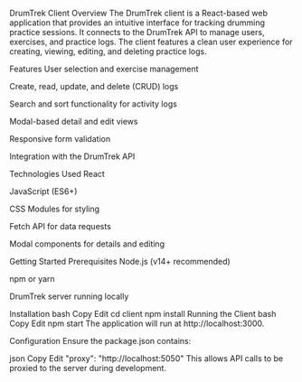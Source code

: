 DrumTrek Client
Overview
The DrumTrek client is a React-based web application that provides an intuitive interface for tracking drumming practice sessions. It connects to the DrumTrek API to manage users, exercises, and practice logs. The client features a clean user experience for creating, viewing, editing, and deleting practice logs.

Features
User selection and exercise management

Create, read, update, and delete (CRUD) logs

Search and sort functionality for activity logs

Modal-based detail and edit views

Responsive form validation

Integration with the DrumTrek API

Technologies Used
React

JavaScript (ES6+)

CSS Modules for styling

Fetch API for data requests

Modal components for details and editing

Getting Started
Prerequisites
Node.js (v14+ recommended)

npm or yarn

DrumTrek server running locally

Installation
bash
Copy
Edit
cd client
npm install
Running the Client
bash
Copy
Edit
npm start
The application will run at http://localhost:3000.

Configuration
Ensure the package.json contains:

json
Copy
Edit
"proxy": "http://localhost:5050"
This allows API calls to be proxied to the server during development.